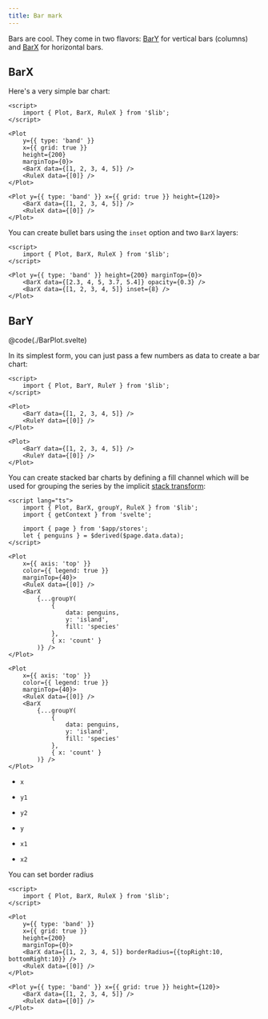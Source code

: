 ```yaml
---
title: Bar mark
---
```


<script>
    import BarPlot from './BarPlot.svelte';
    import StackedBarPlot from './StackedBarPlot.svelte';
</script>

Bars are cool. They come in two flavors: [BarY](#BarY) for vertical bars (columns) and [BarX](#BarX) for horizontal bars.

## BarX

Here's a very simple bar chart:

```svelte live
<script>
    import { Plot, BarX, RuleX } from '$lib';
</script>

<Plot
    y={{ type: 'band' }}
    x={{ grid: true }}
    height={200}
    marginTop={0}>
    <BarX data={[1, 2, 3, 4, 5]} />
    <RuleX data={[0]} />
</Plot>
```

```svelte
<Plot y={{ type: 'band' }} x={{ grid: true }} height={120}>
    <BarX data={[1, 2, 3, 4, 5]} />
    <RuleX data={[0]} />
</Plot>
```

You can create bullet bars using the `inset` option and two `BarX` layers:

```svelte live
<script>
    import { Plot, BarX, RuleX } from '$lib';
</script>

<Plot y={{ type: 'band' }} height={200} marginTop={0}>
    <BarX data={[2.3, 4, 5, 3.7, 5.4]} opacity={0.3} />
    <BarX data={[1, 2, 3, 4, 5]} inset={8} />
</Plot>
```

## BarY

<BarPlot />

@code(./BarPlot.svelte)

In its simplest form, you can just pass a few numbers as data to create a bar chart:

```svelte live
<script>
    import { Plot, BarY, RuleY } from '$lib';
</script>

<Plot>
    <BarY data={[1, 2, 3, 4, 5]} />
    <RuleY data={[0]} />
</Plot>
```

```svelte
<Plot>
    <BarY data={[1, 2, 3, 4, 5]} />
    <RuleY data={[0]} />
</Plot>
```

You can create stacked bar charts by defining a fill channel which will be used for grouping the series by the implicit [stack transform](/transforms/stack):

```svelte live
<script lang="ts">
    import { Plot, BarX, groupY, RuleX } from '$lib';
    import { getContext } from 'svelte';

    import { page } from '$app/stores';
    let { penguins } = $derived($page.data.data);
</script>

<Plot
    x={{ axis: 'top' }}
    color={{ legend: true }}
    marginTop={40}>
    <RuleX data={[0]} />
    <BarX
        {...groupY(
            {
                data: penguins,
                y: 'island',
                fill: 'species'
            },
            { x: 'count' }
        )} />
</Plot>
```

```svelte
<Plot
    x={{ axis: 'top' }}
    color={{ legend: true }}
    marginTop={40}>
    <RuleX data={[0]} />
    <BarX
        {...groupY(
            {
                data: penguins,
                y: 'island',
                fill: 'species'
            },
            { x: 'count' }
        )} />
</Plot>
```

-   `x`
-   `y1`
-   `y2`

-   `y`
-   `x1`
-   `x2`


You can set border radius 

```svelte live
<script>
    import { Plot, BarX, RuleX } from '$lib';
</script>

<Plot
    y={{ type: 'band' }}
    x={{ grid: true }}
    height={200}
    marginTop={0}>
    <BarX data={[1, 2, 3, 4, 5]} borderRadius={{topRight:10, bottomRight:10}} />
    <RuleX data={[0]} />
</Plot>
```

```svelte
<Plot y={{ type: 'band' }} x={{ grid: true }} height={120}>
    <BarX data={[1, 2, 3, 4, 5]} />
    <RuleX data={[0]} />
</Plot>
```